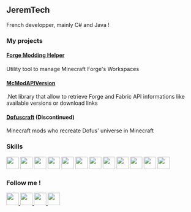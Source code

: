 ## JeremTech

French developper, mainly C# and Java !

### My projects
#### [Forge Modding Helper](https://github.com/JeremTech/Forge-Modding-Helper)
Utility tool to manage Minecraft Forge's Workspaces

#### [McModAPIVersion](https://github.com/JeremTech/McModAPIVersions)
.Net library that allow to retrieve Forge and Fabric API informations like available versions or download links

#### [Dofuscraft](https://github.com/JeremTech/McModAPIVersions) (Discontinued)
Minecraft mods who recreate Dofus' universe in Minecraft

### Skills
<p> 
<img width ='32px' src ='https://raw.githubusercontent.com/rahulbanerjee26/githubAboutMeGenerator/main/icons/csharp.svg'>
<img width ='32px' src ='https://raw.githubusercontent.com/rahulbanerjee26/githubAboutMeGenerator/main/icons/java.svg'>
<img width ='32px' src ='https://raw.githubusercontent.com/rahulbanerjee26/githubAboutMeGenerator/main/icons/dotnet.svg'>
<img width ='32px' src ='https://raw.githubusercontent.com/rahulbanerjee26/githubAboutMeGenerator/main/icons/git.svg'>
<img width ='32px' src ='https://raw.githubusercontent.com/rahulbanerjee26/githubAboutMeGenerator/main/icons/xamarin.svg'>
<img width ='32px' src ='https://raw.githubusercontent.com/rahulbanerjee26/githubAboutMeGenerator/main/icons/html.svg'> 
<img width ='32px' src ='https://raw.githubusercontent.com/rahulbanerjee26/githubAboutMeGenerator/main/icons/css.svg'>
<img width ='32px' src ='https://raw.githubusercontent.com/rahulbanerjee26/githubAboutMeGenerator/main/icons/php.svg'>
<img width ='32px' src ='https://raw.githubusercontent.com/rahulbanerjee26/githubAboutMeGenerator/main/icons/python.svg'>
<img width ='32px' src ='https://raw.githubusercontent.com/rahulbanerjee26/githubAboutMeGenerator/main/icons/mysql.svg'>
<img width ='32px' src ='https://raw.githubusercontent.com/rahulbanerjee26/githubAboutMeGenerator/main/icons/flutter.svg'> 
<img width ='32px' src ='https://raw.githubusercontent.com/rahulbanerjee26/githubAboutMeGenerator/main/icons/arduino.svg'> 

</p>

### Follow me !
<p>
<a href="https://github.com/jeremtech"> 
  <img width ='32px' src ='https://raw.githubusercontent.com/rahulbanerjee26/githubAboutMeGenerator/main/icons/github.svg'>
</a>
<a href="https://twitter.com/jeremtech">
    <img width ='32px' src ='https://raw.githubusercontent.com/rahulbanerjee26/githubAboutMeGenerator/main/icons/twitter.svg'>
</a>
<a href="https://youtube.com/c/jeremtech">
    <img width ='32px' src ='https://raw.githubusercontent.com/rahulbanerjee26/githubAboutMeGenerator/main/icons/youtube.svg'>
</a>
<a href="https://discord.com/invite/GWcM5gq">
    <img width ='32px' src ='https://raw.githubusercontent.com/rahulbanerjee26/githubAboutMeGenerator/main/icons/discord.svg'>
</a>
</p>
